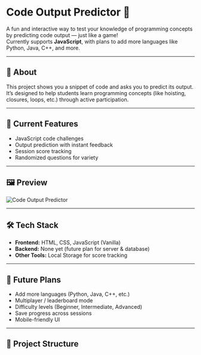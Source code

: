 # Code Output Predictor 🎯

A fun and interactive way to test your knowledge of programming concepts by predicting code output — just like a game!  
Currently supports **JavaScript**, with plans to add more languages like Python, Java, C++, and more.

---

## 📌 About
This project shows you a snippet of code and asks you to predict its output.  
It’s designed to help students learn programming concepts (like hoisting, closures, loops, etc.) through active participation.

---

## 🚀 Current Features
- JavaScript code challenges
- Output prediction with instant feedback
- Session score tracking
- Randomized questions for variety

---

## 🖼️ Preview
![Code Output Predictor](./preview.jpg)


---

## 🛠️ Tech Stack
- **Frontend:** HTML, CSS, JavaScript (Vanilla)
- **Backend:** None yet (future plan for server & database)
- **Other Tools:** Local Storage for score tracking

---

## 📅 Future Plans
- Add more languages (Python, Java, C++, etc.)
- Multiplayer / leaderboard mode
- Difficulty levels (Beginner, Intermediate, Advanced)
- Save progress across sessions
- Mobile-friendly UI

---

## 📂 Project Structure
